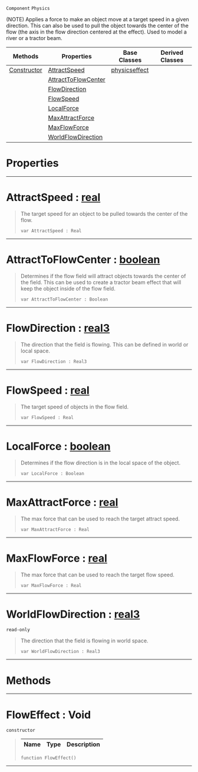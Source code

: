  `Component` `Physics`



(NOTE) Applies a force to make an object move at a target speed in a given direction. This can also be used to pull the object towards the center of the flow (the axis in the flow direction centered at the effect). Used to model a river or a tractor beam.

|Methods|Properties|Base Classes|Derived Classes|
|---|---|---|---|
|[ Constructor](https://github.com/ZilchEngine/ZilchDocs/blob/master/code_reference/class_reference/floweffect.markdown#floweffect-void)|[ AttractSpeed](https://github.com/ZilchEngine/ZilchDocs/blob/master/code_reference/class_reference/floweffect.markdown#attractspeed-zilch-engine)|[physicseffect](https://github.com/ZilchEngine/ZilchDocs/blob/master/code_reference/class_reference/physicseffect.markdown)| |
| |[ AttractToFlowCenter](https://github.com/ZilchEngine/ZilchDocs/blob/master/code_reference/class_reference/floweffect.markdown#attracttoflowcenter-zero)| | |
| |[ FlowDirection](https://github.com/ZilchEngine/ZilchDocs/blob/master/code_reference/class_reference/floweffect.markdown#flowdirection-zilch-engin)| | |
| |[ FlowSpeed](https://github.com/ZilchEngine/ZilchDocs/blob/master/code_reference/class_reference/floweffect.markdown#flowspeed-zilch-engine-do)| | |
| |[ LocalForce](https://github.com/ZilchEngine/ZilchDocs/blob/master/code_reference/class_reference/floweffect.markdown#localforce-zilch-engine-d)| | |
| |[ MaxAttractForce](https://github.com/ZilchEngine/ZilchDocs/blob/master/code_reference/class_reference/floweffect.markdown#maxattractforce-zilch-eng)| | |
| |[ MaxFlowForce](https://github.com/ZilchEngine/ZilchDocs/blob/master/code_reference/class_reference/floweffect.markdown#maxflowforce-zilch-engine)| | |
| |[ WorldFlowDirection](https://github.com/ZilchEngine/ZilchDocs/blob/master/code_reference/class_reference/floweffect.markdown#worldflowdirection-zero)| | |


 #  Properties


---  
 #  AttractSpeed : [real](https://github.com/ZilchEngine/ZilchDocs/blob/master/code_reference/nada_base_types/real.markdown)

> The target speed for an object to be pulled towards the center of the flow.
> ``` lang=cpp, name=Nada
> var AttractSpeed : Real


---  
 #  AttractToFlowCenter : [boolean](https://github.com/ZilchEngine/ZilchDocs/blob/master/code_reference/nada_base_types/boolean.markdown)

> Determines if the flow field will attract objects towards the center of the field. This can be used to create a tractor beam effect that will keep the object inside of the flow field.
> ``` lang=cpp, name=Nada
> var AttractToFlowCenter : Boolean


---  
 #  FlowDirection : [real3](https://github.com/ZilchEngine/ZilchDocs/blob/master/code_reference/nada_base_types/real3.markdown)

> The direction that the field is flowing. This can be defined in world or local space.
> ``` lang=cpp, name=Nada
> var FlowDirection : Real3


---  
 #  FlowSpeed : [real](https://github.com/ZilchEngine/ZilchDocs/blob/master/code_reference/nada_base_types/real.markdown)

> The target speed of objects in the flow field.
> ``` lang=cpp, name=Nada
> var FlowSpeed : Real


---  
 #  LocalForce : [boolean](https://github.com/ZilchEngine/ZilchDocs/blob/master/code_reference/nada_base_types/boolean.markdown)

> Determines if the flow direction is in the local space of the object.
> ``` lang=cpp, name=Nada
> var LocalForce : Boolean


---  
 #  MaxAttractForce : [real](https://github.com/ZilchEngine/ZilchDocs/blob/master/code_reference/nada_base_types/real.markdown)

> The max force that can be used to reach the target attract speed.
> ``` lang=cpp, name=Nada
> var MaxAttractForce : Real


---  
 #  MaxFlowForce : [real](https://github.com/ZilchEngine/ZilchDocs/blob/master/code_reference/nada_base_types/real.markdown)

> The max force that can be used to reach the target flow speed.
> ``` lang=cpp, name=Nada
> var MaxFlowForce : Real


---  
 #  WorldFlowDirection : [real3](https://github.com/ZilchEngine/ZilchDocs/blob/master/code_reference/nada_base_types/real3.markdown)

 `read-only`

> The direction that the field is flowing in world space.
> ``` lang=cpp, name=Nada
> var WorldFlowDirection : Real3


---  
 #  Methods


---  
 #  FlowEffect : Void

 `constructor`

> 
> |Name|Type|Description|
> |---|---|---|
> ``` lang=cpp, name=Nada
> function FlowEffect()
> ``` 


---  
 

 